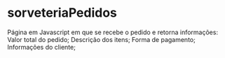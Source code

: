 # sorveteriaPedidos
Página em Javascript em que se recebe o pedido e retorna informações: 
Valor total do pedido;
Descrição dos itens;
Forma de pagamento;
Informações do cliente;

